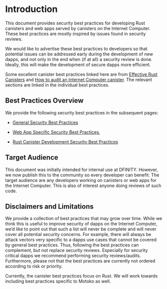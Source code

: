 # Introduction

This document provides security best practices for developing Rust canisters and web apps served by canisters on the Internet Computer. These best practices are mostly inspired by issues found in security reviews.

We would like to advertise these best practices to developers so that potential issues can be addressed early during the development of new dapps, and not only in the end when (if at all) a security review is done. Ideally, this will make the development of secure dapps more efficient.

Some excellent canister best practices linked here are from [Effective Rust Canisters](https://mmapped.blog/posts/01-effective-rust-canisters.html) and [How to audit an Internet Computer canister](https://www.joachim-breitner.de/blog/788-How_to_audit_an_Internet_Computer_canister). The relevant sections are linked in the individual best practices.

## Best Practices Overview

We provide the following security best practices in the subsequent pages:

-   [General Security Best Practices](general-security-best-practices)

-   [Web App Specific Security Best Practices](web-app-development-security-best-practices),

-   [Rust Canister Development Security Best Practices](rust-canister-development-security-best-practices)

## Target Audience

This document was initially intended for internal use at DFINITY. However, we now publish this to the community so every developer can benefit. The target audience are any developers working on canisters or web apps for the Internet Computer. This is also of interest anyone doing reviews of such code.

## Disclaimers and Limitations

We provide a collection of best practices that may grow over time. While we think this is useful to improve security of dapps on the Internet Computer, we’d like to point out that such a list will never be complete and will never cover all potential security concerns. For example, there will always be attack vectors very specific to a dapps use cases that cannot be covered by general best practices. Thus, following the best practices can complement, but not replace security reviews. Especially for security critical dapps we recommend performing security reviews/audits. Furthermore, please not that the best practices are currently not ordered according to risk or priority.

Currently, the canister best practices focus on Rust. We will work towards including best practices specific to Motoko as well.
